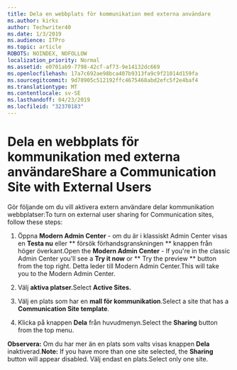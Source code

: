 ```yaml
---
title: Dela en webbplats för kommunikation med externa användare
ms.author: kirks
author: Techwriter40
ms.date: 1/3/2019
ms.audience: ITPro
ms.topic: article
ROBOTS: NOINDEX, NOFOLLOW
localization_priority: Normal
ms.assetid: e0701ab9-7798-42cf-af73-9e14132dc669
ms.openlocfilehash: 17a7c692ae98bca407b9313fa9c9f21014d159fa
ms.sourcegitcommit: 9d78905c512192ffc4675468abd2efc5f2e4baf4
ms.translationtype: MT
ms.contentlocale: sv-SE
ms.lasthandoff: 04/23/2019
ms.locfileid: "32370183"
---
```

# <a name="share-a-communication-site-with-external-users"></a><span data-ttu-id="f4f5f-102">Dela en webbplats för kommunikation med externa användare</span><span class="sxs-lookup"><span data-stu-id="f4f5f-102">Share a Communication Site with External Users</span></span>

<span data-ttu-id="f4f5f-103">Gör följande om du vill aktivera extern användare delar kommunikation webbplatser:</span><span class="sxs-lookup"><span data-stu-id="f4f5f-103">To turn on external user sharing for Communication sites, follow these steps:</span></span> 
  
1. <span data-ttu-id="f4f5f-104">Öppna **Modern Admin Center** - om du är i klassiskt Admin Center visas en **Testa nu** eller \*\* försök förhandsgranskningen \*\* knappen från höger överkant.</span><span class="sxs-lookup"><span data-stu-id="f4f5f-104">Open the **Modern Admin Center** - If you're in the classic Admin Center you'll see a **Try it now** or \*\* Try the preview \*\* button from the top right.</span></span> <span data-ttu-id="f4f5f-105">Detta leder till Modern Admin Center.</span><span class="sxs-lookup"><span data-stu-id="f4f5f-105">This will take you to the Modern Admin Center.</span></span> 
  
2. <span data-ttu-id="f4f5f-106">Välj **aktiva platser.**</span><span class="sxs-lookup"><span data-stu-id="f4f5f-106">Select **Active Sites.**</span></span>
  
3. <span data-ttu-id="f4f5f-107">Välj en plats som har en **mall för kommunikation**.</span><span class="sxs-lookup"><span data-stu-id="f4f5f-107">Select a site that has a **Communication Site template**.</span></span> 
  
4. <span data-ttu-id="f4f5f-108">Klicka på knappen **Dela** från huvudmenyn.</span><span class="sxs-lookup"><span data-stu-id="f4f5f-108">Select the **Sharing** button from the top menu.</span></span> 
  
 <span data-ttu-id="f4f5f-109">**Observera:** Om du har mer än en plats som valts visas knappen **Dela** inaktiverad.</span><span class="sxs-lookup"><span data-stu-id="f4f5f-109">**Note:** If you have more than one site selected, the **Sharing** button will appear disabled.</span></span> <span data-ttu-id="f4f5f-110">Välj endast en plats.</span><span class="sxs-lookup"><span data-stu-id="f4f5f-110">Select only one site.</span></span> 
  

